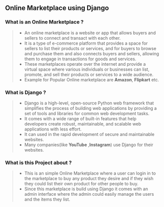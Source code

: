 ## Online Marketplace using Django

### What is an Online Marketplace ?
> * An online marketplace is a website or app that allows buyers and sellers to connect and transact with each other.
> * It is a type of e-commerce platform that provides a space for sellers to list their products or services, and for buyers to browse and purchase them and also connects buyers and sellers, allowing them to engage in transactions for goods and services.
> * These marketplaces operate over the internet and provide a virtual space where various individuals or businesses can list, promote, and sell their products or services to a wide audience.
> * Example for Popular Online marketplace are **Amazon**, **Flipkart** etc.

### What is Django ?
> * Django is a high-level, open-source Python web framework that simplifies the process of building web applications by providing a set of tools and libraries for common web development tasks.
> * It comes with a wide range of built-in features that help developers create robust, maintainable, and scalable web applications with less effort.
> * It can used in the rapid development of secure and maintainable websites.
> * Many companies(like **YouTube** ,**Instagram**) use Django for their websites. 

### What is this Project about ?
> * This is an simple Online Marketplace where a user can login in to the marketplace to buy any product they desire and if they wish they could list their own product for other people to buy.
> * Since this marketplace is build using Django it comes with an admin interface where the admin could easily manage the users and the items they list.
